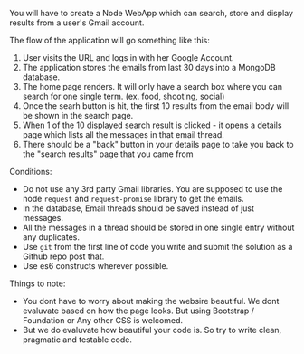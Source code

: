You will have to create a Node WebApp which can search, store and display results from a user's Gmail account.

The flow of the application will go something like this:

1. User visits the URL and logs in with her Google Account. 
2. The application stores the emails from last 30 days into a MongoDB database.
2. The home page renders. It will only have a search box where you can search for one single term. (ex. food, shooting, social)
3. Once the searh button is hit, the first 10 results from the email body will be shown in the search page.
4. When 1 of the 10 displayed search result is clicked - it opens a details page which lists all the messages in that email thread.
5. There should be a "back" button in your details page to take you back to the "search results" page that you came from

Conditions:
* Do not use any 3rd party Gmail libraries. You are supposed to use the node `request` and `request-promise` library to get the emails.
* In the database, Email threads should be saved instead of just messages.
* All the messages in a thread should be stored in one single entry without any duplicates.
* Use `git` from the first line of code you write and submit the solution as a Github repo post that.
* Use es6 constructs wherever possible.

Things to note:
* You dont have to worry about making the websire beautiful. We dont evaluvate based on how the page looks. But using Bootstrap / Foundation or Any other CSS is welcomed.
* But we do evaluvate how beautiful your code is. So try to write clean, pragmatic and testable code.